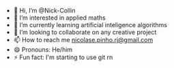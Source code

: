 - 👋 Hi, I’m @Nick-Collin
- 👀 I’m interested in applied maths
- 🌱 I’m currently learning artificial inteligence algorithms  
- 💞️ I’m looking to collaborate on any creative project
- 📫 How to reach me nicolase.pinho.rj@gmail.com
- 😄 Pronouns: He/him
- ⚡ Fun fact: I'm starting to use git rn 

<!---
Nick-Collin/Nick-Collin is a ✨ special ✨ repository because its `README.md` (this file) appears on your GitHub profile.
You can click the Preview link to take a look at your changes.
--->
